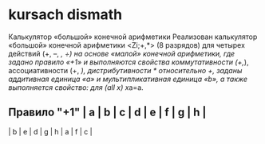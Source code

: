 # kursach dismath
Калькулятор «большой» конечной арифметики
Реализован калькулятор «большой» конечной арифметики <Zi;+,*> (8 разрядов) для четырех действий (+, –, *, ÷) на основе «малой» конечной арифметики, где задано правило «+1» и выполняются свойства коммутативности (+,*), ассоциативности (+, *), дистрибутивности * относительно +, заданы аддитивная единица «a» и мультипликативная единица «b», а также выполняется свойство: для (all х) х*a=a.

Правило "+1"
| a | b | c | d | e | f | g | h |
----------
| b | e | d | g | h | a | f | c |
